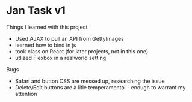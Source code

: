 # Jan Task v1

Things I learned with this project

  - Used AJAX to pull an API from GettyImages
  - learned how to bind in js
  - took class on React (for later projects, not in this one)
  - utlized Flexbox in a realworld setting

Bugs

  - Safari and button CSS are messed up, researching the issue
  - Delete/Edit buttons are a litle temperamental - enough to warrant my attention

